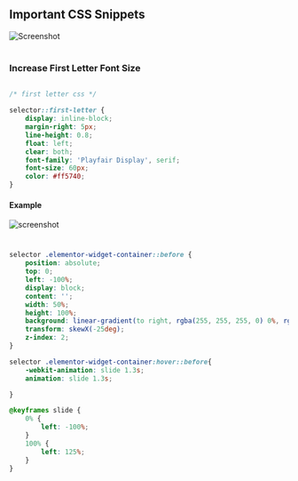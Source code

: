## Important CSS Snippets

![Screenshot](https://www.tutorialrepublic.com/lib/images/css-illustration.png)
#

### Increase First Letter Font Size 

```css

/* first letter css */

selector::first-letter {
    display: inline-block;
    margin-right: 5px;
    line-height: 0.8;
    float: left;
    clear: both;
    font-family: 'Playfair Display', serif;
    font-size: 60px;
    color: #ff5740;
}

```
#### Example
![screenshot](https://github.com/shb-services/imortant-scripts-for-web/blob/main/assets/First%20Letter.png)

#

```css
selector .elementor-widget-container::before {
    position: absolute;
    top: 0;
    left: -100%;
    display: block;
    content: '';
    width: 50%;
    height: 100%;
    background: linear-gradient(to right, rgba(255, 255, 255, 0) 0%, rgba(255, 255, 255, .3) 100%);
    transform: skewX(-25deg);
    z-index: 2;
}

selector .elementor-widget-container:hover::before{
    -webkit-animation: slide 1.3s;
    animation: slide 1.3s;

}

@keyframes slide {
    0% {
        left: -100%;
    }
    100% {
        left: 125%;
    }
}
```
